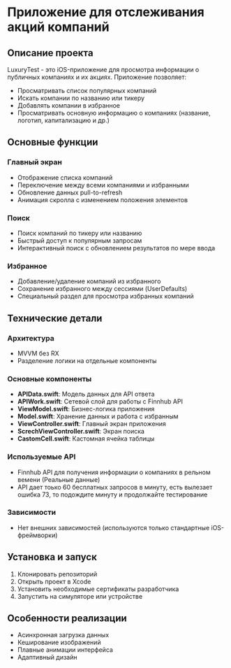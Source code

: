 # Приложение для отслеживания акций компаний

## Описание проекта

LuxuryTest - это iOS-приложение для просмотра информации о публичных компаниях и их акциях. Приложение позволяет:

- Просматривать список популярных компаний
- Искать компании по названию или тикеру
- Добавлять компании в избранное
- Просматривать основную информацию о компаниях (название, логотип, капитализацию и др.)

## Основные функции

### Главный экран
- Отображение списка компаний
- Переключение между всеми компаниями и избранными
- Обновление данных pull-to-refresh
- Анимация скролла с изменением положения элементов

### Поиск
- Поиск компаний по тикеру или названию
- Быстрый доступ к популярным запросам
- Интерактивный поиск с обновлением результатов по мере ввода

### Избранное
- Добавление/удаление компаний из избранного
- Сохранение избранного между сессиями (UserDefaults)
- Специальный раздел для просмотра избранных компаний

## Технические детали

### Архитектура
- MVVM без RX
- Разделение логики на отдельные компоненты

### Основные компоненты
- **APIData.swift**: Модель данных для API ответа
- **APIWork.swift**: Сетевой слой для работы с Finnhub API
- **ViewModel.swift**: Бизнес-логика приложения
- **Model.swift**: Хранение данных и работа с избранным
- **ViewController.swift**: Главный экран приложения
- **ScrechViewController.swift**: Экран поиска
- **CastomCell.swift**: Кастомная ячейка таблицы

### Используемые API
- Finnhub API для получения информации о компаниях в рельном вемени (Реальные данные)
- API дает тоько 60 бесплатных запросов в минуту, есть вылезает ошибка 73, то подождите минуту и продолжайте тестирование

### Зависимости
- Нет внешних зависимостей (используются только стандартные iOS-фреймворки)

## Установка и запуск

1. Клонировать репозиторий
2. Открыть проект в Xcode
3. Установить необходимые сертификаты разработчика
4. Запустить на симуляторе или устройстве

## Особенности реализации

- Асинхронная загрузка данных
- Кеширование изображений
- Плавные анимации интерфейса
- Адаптивный дизайн
